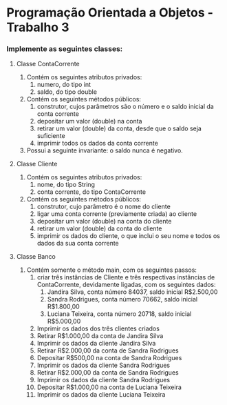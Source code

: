 # Programação Orientada a Objetos - Trabalho 3

### Implemente as seguintes classes:

1. Classe ContaCorrente
    1. Contém os seguintes atributos privados:
        1. numero, do tipo int
        2. saldo, do tipo double
    2. Contém os seguintes métodos públicos:
        1. construtor, cujos parâmetros são o número e o saldo inicial da
        conta corrente
        2. depositar um valor (double) na conta
        3. retirar um valor (double) da conta, desde que o saldo seja
        suficiente
        4. imprimir todos os dados da conta corrente
    3. Possui a seguinte invariante: o saldo nunca é negativo.

1. Classe Cliente
    1. Contém os seguintes atributos privados:
        1. nome, do tipo String
        2. conta corrente, do tipo ContaCorrente
    2. Contém os seguintes métodos públicos:
        1. construtor, cujo parâmetro é o nome do cliente
        2. ligar uma conta corrente (previamente criada) ao cliente
        3. depositar um valor (double) na conta do cliente
        4. retirar um valor (double) da conta do cliente
        5. imprimir os dados do cliente, o que inclui o seu nome e todos
        os dados da sua conta corrente
1. Classe Banco
    1. Contém somente o método main, com os seguintes passos:
        1. criar três instâncias de Cliente e três respectivas instâncias de
        ContaCorrente, devidamente ligadas, com os seguintes dados:
            1. Jandira Silva, conta número 84037, saldo inicial
            R$2.500,00
            2. Sandra Rodrigues, conta número 70662, saldo inicial
            R$1.800,00
            3. Luciana Teixeira, conta número 20718, saldo inicial
            R$5.000,00
        2. Imprimir os dados dos três clientes criados
        3. Retirar R$1.000,00 da conta de Jandira Silva
        4. Imprimir os dados da cliente Jandira Silva
        5. Retirar R$2.000,00 da conta de Sandra Rodrigues
        6. Depositar R$500,00 na conta de Sandra Rodrigues
        7. Imprimir os dados da cliente Sandra Rodrigues
        8. Retirar R$2.000,00 da conta de Sandra Rodrigues
        9. Imprimir os dados da cliente Sandra Rodrigues
        10. Depositar R$1.000,00 na conta de Luciana Teixeira
        11. Imprimir os dados da cliente Luciana Teixeira
